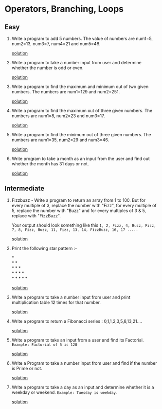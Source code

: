 # Operators, Branching, Loops

## Easy

1. Write a program to add 5 numbers. The value of numbers are num1=5, num2=13, num3=7, num4=21 and num5=48.

    [solution](https://replit.com/@sk02k1/Operators-Branching-Loops-easy-ques01#index.js)

1. Write a program to take a number input from user and determine whether the number is odd or even.

    [solution](https://replit.com/@sk02k1/Operators-Branching-Loops-easy-ques02)

1. Write a program to find the maximum and minimum out of two given numbers. The numbers are num1=129 and num2=251.

    [solution](https://replit.com/@sk02k1/Operators-Branching-Loops-easy-ques03#index.js)

1. Write a program to find the maximum out of three given numbers. The numbers are num1=8, num2=23 and num3=17.

    [solution](https://replit.com/@sk02k1/Operators-Branching-Loops-easy-ques04#index.js)

1. Write a program to find the minimum out of three given numbers. The numbers are num1=35, num2=29 and num3=46.

    [solution](https://replit.com/@sk02k1/Operators-Branching-Loops-easy-ques05)

1. Write program to take a month as an input from the user and find out whether the month has 31 days or not.

    [solution](https://replit.com/@sk02k1/Operators-Branching-Loops-easy-ques06#index.js)

## Intermediate

1. Fizzbuzz - Write a program to return an array from 1 to 100. But for every multiple of 3, replace the number with "Fizz", for every multiple of 5, replace the number with "Buzz" and for every multiples of 3 & 5, replace with "FizzBuzz".

    

    Your output should look something like this `1, 2, Fizz, 4, Buzz, Fizz, 7, 8, Fizz, Buzz, 11, Fizz, 13, 14, FizzBuzz, 16, 17 ..... `

    [solution](https://replit.com/@sk02k1/Operators-Branching-Loops-Intermediate-ques01#index.js)

1. Print the following star pattern :-

    \* \
    \* \* \
    \* \* \* \
    \* \* \* \* \
    \* \* \* \* \*

    [solution](https://replit.com/@sk02k1/Operators-Branching-Loops-Intermediate-ques02#index.js)

1. Write a program to take a number input from user and print multiplication table 12 times for that number.

    [solution](https://replit.com/@sk02k1/Operators-Branching-Loops-Intermediate-ques03#index.js)

1. Write a program to return a Fibonacci series : 0,1,1,2,3,5,8,13,21....
    
    [solution](https://replit.com/@sk02k1/Operators-Branching-Loops-Intermediate-ques04#index.js)

1. Write a program to take an input from a user and find its Factorial.
   `Example: Factorial of 5 is 120`

   [solution](https://replit.com/@sk02k1/Operators-Branching-Loops-Intermediate-ques05#index.js)
1. Write a Program to take a number input from user and find if the number is Prime or not.

    [solution](https://replit.com/@sk02k1/Operators-Branching-Loops-Intermediate-ques06#index.js)

1. Write a program to take a day as an input and determine whether it is a weekday or weekend.
   `Example: Tuesday is weekday.`
   
   [solution](https://replit.com/@sk02k1/Operators-Branching-Loops-Intermediate-ques07)
